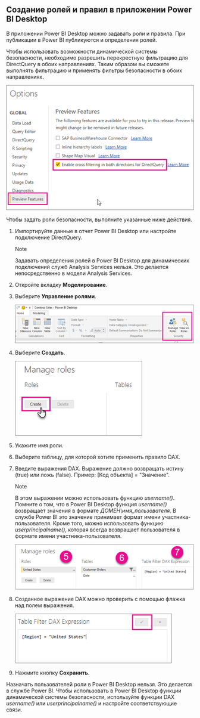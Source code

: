 ## <a name="define-roles-and-rules-within-power-bi-desktop"></a>Создание ролей и правил в приложении Power BI Desktop
В приложении Power BI Desktop можно задавать роли и правила. При публикации в Power BI публикуются и определения ролей.

Чтобы использовать возможности динамической системы безопасности, необходимо разрешить перекрестную фильтрацию для DirectQuery в обоих направлениях. Таким образом вы сможете выполнять фильтрацию и применять фильтры безопасности в обоих направлениях.

![](./media/rls-desktop-define-roles/powerbi-desktop-preview-bi-directional-directquery.png)

Чтобы задать роли безопасности, выполните указанные ниже действия.

1. Импортируйте данные в отчет Power BI Desktop или настройте подключение DirectQuery.
   
   > [!NOTE]
   > Задавать определения ролей в Power BI Desktop для динамических подключений служб Analysis Services нельзя. Это делается непосредственно в модели Analysis Services.
   > 
   > 
2. Откройте вкладку **Моделирование**.
3. Выберите **Управление ролями**.
   
   ![](./media/rls-desktop-define-roles/powerbi-desktop-security.png)
4. Выберите **Создать**.
   
   ![](./media/rls-desktop-define-roles/powerbi-desktop-security-create-role.png)
5. Укажите имя роли. 
6. Выберите таблицу, для которой хотите применить правило DAX.
7. Введите выражения DAX. Выражение должно возвращать истину (true) или ложь (false). Пример: [Код объекта] = "Значение".
   
   > [!NOTE]
   > В этом выражении можно использовать функцию *username()*. Помните о том, что в Power BI Desktop функция *username()* возвращает значения в формате *ДОМЕН\имя_пользователя*. В службе Power BI это значение принимает формат имени участника-пользователя. Кроме того, можно использовать функцию *userprincipalname()*, которая всегда возвращает пользователя в формате имени участника-пользователя.
   > 
   > 
   
   ![](./media/rls-desktop-define-roles/powerbi-desktop-security-create-rule.png)
8. Созданное выражение DAX можно проверить с помощью флажка над полем выражения.
   
   ![](./media/rls-desktop-define-roles/powerbi-desktop-security-validate-dax.png)
9. Нажмите кнопку **Сохранить**.

Назначать пользователей роли в Power BI Desktop нельзя. Это делается в службе Power BI. Чтобы использовать в Power BI Desktop функции динамической системы безопасности, используйте функции DAX *username()* или *userprincipalname()* и настройте соответствующие связи.

